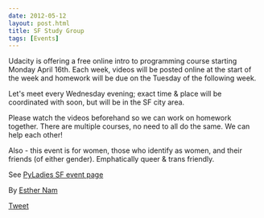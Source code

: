 ```yaml
---
date: 2012-05-12
layout: post.html
title: SF Study Group
tags: [Events]
---
```


Udacity is offering a free online intro to programming course starting Monday April 16th. Each week, videos will be posted online at the start of the week and homework will be due on the Tuesday of the following week.

Let's meet every Wednesday evening; exact time & place will be coordinated with soon, but will be in the SF city area.

Please watch the videos beforehand so we can work on homework together. There are multiple courses, no need to all do the same. We can help each other!

Also - this event is for women, those who identify as women, and their friends (of either gender). Emphatically queer & trans friendly.

See [PyLadies SF event page](http://www.meetup.com/PyLadiesSF/events/62203752/)

By [Esther Nam](https://twitter.com/estherbester "Estherbester | Twitter")

[Tweet](https://twitter.com/share)